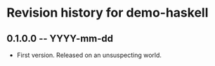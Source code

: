 # Revision history for demo-haskell

## 0.1.0.0 -- YYYY-mm-dd

* First version. Released on an unsuspecting world.
